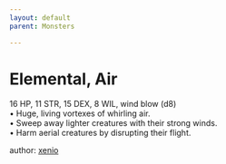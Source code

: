 ```yaml
---
layout: default
parent: Monsters 

--- 
```

# Elemental, Air
16 HP, 11 STR, 15 DEX, 8 WIL, wind blow (d8)  
• Huge, living vortexes of whirling air.  
• Sweep away lighter creatures with their strong winds.  
• Harm aerial creatures by disrupting their flight.  




author: [xenio](https://xenioinabottle.blogspot.com/2021/02/classic-monsters-for-cairnito-part-1.html) 


